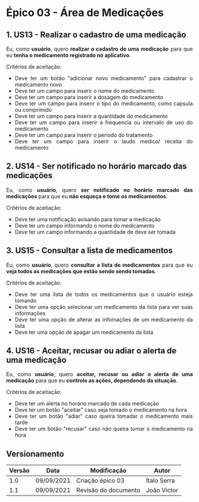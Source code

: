 # <a>Épico 03 - Área de Medicações</a>

## 1. US13 - Realizar o cadastro de uma medicação

<div style="text-align: justify">
Eu, como <b>usuário</b>, quero <b>realizar o cadastro de uma medicação</b> para que eu <b>tenha o medicamento registrado no aplicativo</b>.
</div>

Critérios de aceitação:

- <div style="text-align: justify">Deve ter um botão "adicionar novo medicamento" para cadastrar o medicamento novo</div>
- <div style="text-align: justify">Deve ter um campo para inserir o nome do medicamento</div>
- <div style="text-align: justify">Deve ter um campo para inserir a dosagem do medicamento</div>
- <div style="text-align: justify">Deve ter um campo para inserir o tipo do medicamento, como capsula ou comprimido</div>
- <div style="text-align: justify">Deve ter um campo para inserir a quantidade do medicamento</div>
- <div style="text-align: justify">Deve ter um campo para inserir a frequencia ou intervalo de uso do medicamento</div>
- <div style="text-align: justify">Deve ter um campo para inserir o periodo do tratamento</div>
- <div style="text-align: justify">Deve ter um campo para inserir o laudo medico/ receita do medicamento</div>

## 2. US14 - Ser notificado no horário marcado das medicações

<div style="text-align: justify">
Eu, como <b>usuário</b>, quero <b>ser notificado no horário marcado das medicações</b> para que eu <b>não esqueça e tome os medicamentos</b>.
</div>

Critérios de aceitação:

- <div style="text-align: justify">Deve ter uma notificação avisando para tomar a medicação</div>
- <div style="text-align: justify">Deve ter um campo informando o nome do medicamento</div>
- <div style="text-align: justify">Deve ter um campo informando a quantidade de deve ser tomada</div>

## 3. US15 - Consultar a lista de medicamentos

<div style="text-align: justify">
Eu, como <b>usuário</b>, quero <b>consultar a lista de medicamentos</b> para que eu <b>veja todos as medicações que estão sendo sendo tomadas</b>.
</div>

Critérios de aceitação:

- <div style="text-align: justify">Deve ter uma lista de todos os medicamentos que o usuário esteja tomando </div>
- <div style="text-align: justify">Deve ter uma opção selecionar um medicamento da lista para ver suas informações</div>
- <div style="text-align: justify">Deve ter uma opção de alterar as infomações de um medicamento da lista</div>
- <div style="text-align: justify">Deve ter uma opção de apagar um medicamento da lista</div>

## 4. US16 - Aceitar, recusar ou adiar o alerta de uma medicação

<div style="text-align: justify">
Eu, como <b>usuário</b>, quero <b>aceitar, recusar ou adiar o alerta de uma medicação</b> para que eu <b>controle as ações, dependendo da situação</b>.
</div>

Critérios de aceitação:

- <div style="text-align: justify">Deve ter um alerta no horário marcado de cada medicação</div>
- <div style="text-align: justify">Deve ter um botão "aceitar" caso seja tomado o medicamento na hora</div>
- <div style="text-align: justify">Deve ter um botão "adiar" caso queira tomadar o medicamento mais tarde</div>
- <div style="text-align: justify">Deve ter um botão "recusar" caso não queira tomar o medicamento na hora</div>



## <a>Versionamento</a>
| Versão | Data | Modificação | Autor |
|--|--|--|--|
| 1.0 | 09/09/2021 | Criação épico 03 | Ítalo Serra |
| 1.1 | 09/09/2021 | Revisão do documento | João Victor|